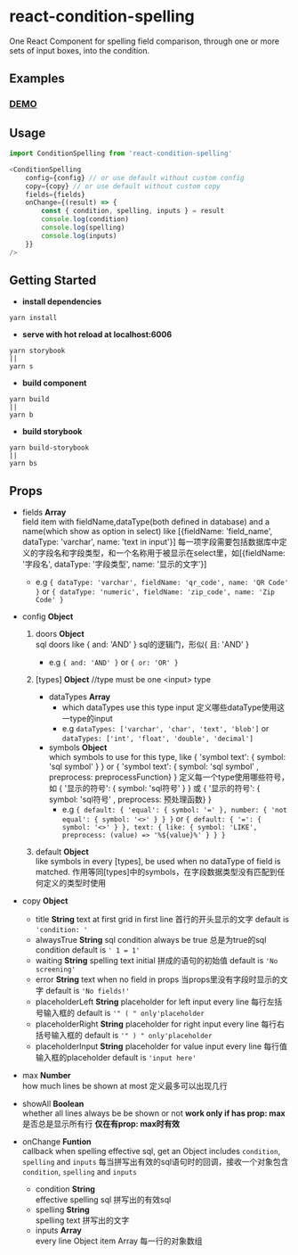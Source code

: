 # react-condition-spelling
One React Component for spelling field comparison, through one or more sets of input boxes, into the condition.

## Examples

### [DEMO](https://cxiaof.github.io/react-condition-spelling/storybook-static/index.html)

## Usage

```javascript
import ConditionSpelling from 'react-condition-spelling'

<ConditionSpelling
    config={config} // or use default without custom config
    copy={copy} // or use default without custom copy
    fields={fields}
    onChange={(result) => {
        const { condition, spelling, inputs } = result
        console.log(condition)
        console.log(spelling)
        console.log(inputs)
    }}
/>
```

## Getting Started

-   **install dependencies**

```
yarn install
```

-   **serve with hot reload at localhost:6006**

```
yarn storybook
||
yarn s
```

-   **build component**

```
yarn build
||
yarn b
```

-   **build storybook**

```
yarn build-storybook
||
yarn bs
```

## Props

-   fields **Array**  
    field item with fieldName,dataType(both defined in database) and a name(which show as option in select) like [{fieldName: 'field_name', dataType: 'varchar', name: 'text in input'}]
    每一项字段需要包括数据库中定义的字段名和字段类型，和一个名称用于被显示在select里，如[{fieldName: '字段名', dataType: '字段类型', name: '显示的文字'}]
    - e.g `{ dataType: 'varchar', fieldName: 'qr_code', name: 'QR Code' }`
    or `{ dataType: 'numeric', fieldName: 'zip_code', name: 'Zip Code' }`

-   config **Object**  
    1. doors **Object**  
        sql doors like { and: 'AND' }
        sql的逻辑门，形似{ 且: 'AND' }
        - e.g `{ and: 'AND' }`
        or `{ or: 'OR' }`

    2. [types] **Object** //type must be one \<input\> type  
        - dataTypes **Array**  
            - which dataTypes use this type input
            定义哪些dataType使用这一type的input
            - e.g `dataTypes: ['varchar', 'char', 'text', 'blob']`
            or `dataTypes: ['int', 'float', 'double', 'decimal']`
        - symbols **Object**  
            which symbols to use for this type, like { 'symbol text': { symbol: 'sql symbol' } } or { 'symbol text': { symbol: 'sql symbol' , preprocess: preprocessFunction} } 
            定义每一个type使用哪些符号，如 { '显示的符号': { symbol: 'sql符号' } } 或 { '显示的符号': { symbol: 'sql符号' , preprocess: 预处理函数} }
            - e.g `{ default: { 'equal': { symbol: '=' }, number: { 'not equal': { symbol: '<>' } } }`
            or `{ default: { '=': { symbol: '<>' } }, text: { like: { symbol: 'LIKE', preprocess: (value) => '%${value}%' } } }`

    3. default **Object**  
        like symbols in every [types], be used when no dataType of field is matched.
        作用等同[types]中的symbols，在字段数据类型没有匹配到任何定义的类型时使用

-   copy **Object**  
    - title **String**
        text at first grid in first line
        首行的开头显示的文字
        default is `'condition: '`
    - alwaysTrue **String**
        sql condition always be true
        总是为true的sql condition
        default is `' 1 = 1'`
    - waiting **String**
        spelling text initial
        拼成的语句的初始值
        default is `'No screening'`
    - error **String**
        text when no field in props
        当props里没有字段时显示的文字
        default is `'No fields!'`
    - placeholderLeft **String**
        placeholder for left input every line
        每行左括号输入框的
        default is `'" ( " only'placeholder`
    - placeholderRight **String**
        placeholder for right input every line
        每行右括号输入框的
        default is `'" ) " only'placeholder`
    - placeholderInput **String**
        placeholder for value input every line
        每行值输入框的placeholder
        default is `'input here'`

-   max **Number**  
    how much lines be shown at most
    定义最多可以出现几行

-   showAll **Boolean**  
    whether all lines always be be shown or not **work only if has prop: max**
    是否总是显示所有行 **仅在有prop: max时有效**

-   onChange **Funtion**  
    callback when spelling effective sql, get an Object includes `condition`, `spelling` and `inputs`
    每当拼写出有效的sql语句时的回调，接收一个对象包含`condition`, `spelling` and `inputs`
    - condition **String**  
        effective spelling sql
        拼写出的有效sql
    - spelling **String**  
        spelling text
        拼写出的文字
    - inputs **Array**  
        every line Object item Array
        每一行的对象数组
